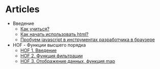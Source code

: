 # Articles
* Введение
    * [Как учиться?](./introduction/how-to-learn)
    * [Как начать использовать html?](./introduction/how-to-begin-with-html)
    * [Пробуем javascript в инструментах разработчика в браузере](./introduction/how-to-begin-js-in-console)
* HOF - Функции высшего порядка
    * [HOF 1. Введение](./hof/hof-1)
    * [HOF 2. Функция фильтрации](./hof/hof-2)
    * [HOF 3. Отображение данных, функция map](./hof/hof-3)